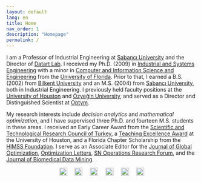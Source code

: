 ```yaml
---
layout: default
lang: en
title: Home
nav_order: 1
description: "Homepage"
permalink: /
---
```


I am a Professor of Industrial Engineering at <a href="http://www.sabanciuniv.edu/en" target="_blank">Sabancı University</a> and the Director of <a href="https://datart-lab.com" target="_blank">Datart Lab</a>. I received my Ph.D. (2009) in <a href="https://www.ise.ufl.edu" target="_blank">Industrial and Systems Engineering</a> with a minor in <a href="https://www.cise.ufl.edu" target="_blank">Computer and Information Science and Engineering</a> from the <a href="http://www.ufl.edu" target="_blank">University of Florida</a>. Prior to that, I earned a B.S. (2002) from <a href="https://w3.bilkent.edu.tr/bilkent/" target="_blank">Bilkent University</a> and an M.S. (2004) from <a href="http://www.sabanciuniv.edu.tr/en" target="_blank">Sabancı University</a>, both in Industrial Engineering. I previously held faculty positions at the <a href="http://www.uh.edu" target="_blank">University of Houston</a> and <a href="http://www.ozyegin.edu.tr/en" target="_blank">Özyeğin University</a>, and served as a Director and Distinguished Scientist at <a href="https://optym.com/" target="_blank">Optym</a>.

My research interests include <i>decision analytics</i> and <i>mathematical optimization</i>, and I have supervised three Ph.D. and fourteen M.S. students in these areas. I received an Early Career Award from the <a href="https://www.tubitak.gov.tr" target="_blank">Scientific and Technological Research Council of Turkey</a>, a <a href="https://www.egr.uh.edu/news/201205/cullen-college-faculty-staff-honored-excellence" target="_blank">Teaching Excellence Award</a> at the University of Houston, and a Florida Chapter Scholarship from the <a href="https://www.himss.org" target="_blank">HIMSS Foundation</a>. I serve as an Associate Editor for the <a href="https://www.springer.com/journal/10898" target="_blank">Journal of Global Optimization</a>, <a href="https://www.springer.com/journal/11590" target="_blank">Optimization Letters</a>, <a href="https://www.springer.com/journal/43069" target="_blank">SN Operations Research Forum</a>, and the <a href="https://www.longdom.org/biomedical-data-mining.html" target="_blank">Journal of Biomedical Data Mining</a>.
<div style="text-align: center;">
  <a href="https://github.com/OEKundakcioglu/" target="_blank" class="image-link"><img src="../../assets/images/github.png" style="height:21px;" alt="Github"></a>
  &nbsp;&nbsp;&nbsp;
  <a href="https://scholar.google.com/citations?user=k6NTKvsAAAAJ&hl=en" target="_blank" class="image-link"><img src="../../assets/images/scholar.png" style="height:21px;" alt="Scholar"></a>
  &nbsp;&nbsp;&nbsp;
  <a href="https://www.linkedin.com/in/erhunkundakcioglu" target="_blank" class="image-link"><img src="../../assets/images/linkedin.png" style="height:21px;" alt="Linkedin"></a>
  &nbsp;&nbsp;&nbsp;
  <a href="https://publons.com/researcher/457748/o-erhun-kundakcioglu/" target="_blank" class="image-link"><img src="../../assets/images/publons.png" style="height:21px;" alt="Publons"></a>
  &nbsp;&nbsp;&nbsp;
  <a href="https://orcid.org/0000-0003-3033-0986" target="_blank" class="image-link"><img src="../../assets/images/orcid.png" style="height:21px;" alt="Orcid"></a>
  &nbsp;&nbsp;&nbsp;
  <a href="https://www.researchgate.net/profile/O_Kundakcioglu" target="_blank" class="image-link"><img src="../../assets/images/researchg.png" style="height:21px;" alt="Researchgate"></a>
</div>


